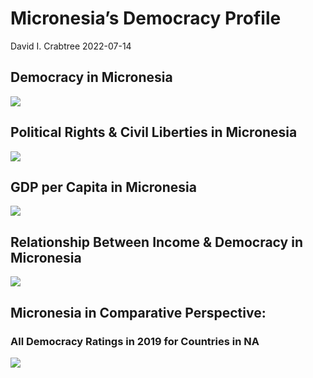 Micronesia’s Democracy Profile
================
David I. Crabtree
2022-07-14

## Democracy in Micronesia

![](C:\Users\David\Desktop\PROGRA~1\FILESA~1\CFSS\hw06\reports\MICRON~1/figure-gfm/Demscore-1.png)<!-- -->

## Political Rights & Civil Liberties in Micronesia

![](C:\Users\David\Desktop\PROGRA~1\FILESA~1\CFSS\hw06\reports\MICRON~1/figure-gfm/Political%20Rights%20&%20Civil%20Libs-1.png)<!-- -->

## GDP per Capita in Micronesia

![](C:\Users\David\Desktop\PROGRA~1\FILESA~1\CFSS\hw06\reports\MICRON~1/figure-gfm/GDP%20per%20Capita-1.png)<!-- -->

## Relationship Between Income & Democracy in Micronesia

![](C:\Users\David\Desktop\PROGRA~1\FILESA~1\CFSS\hw06\reports\MICRON~1/figure-gfm/Income%20&%20Dem-1.png)<!-- -->

## Micronesia in Comparative Perspective:

### All Democracy Ratings in 2019 for Countries in NA

![](C:\Users\David\Desktop\PROGRA~1\FILESA~1\CFSS\hw06\reports\MICRON~1/figure-gfm/Democracy%20in%20Comparative%20Perspective-1.png)<!-- -->
